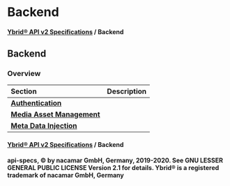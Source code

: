 # Backend

#### [**Ybrid® API v2 Specifications**](../) / Backend

## Backend

### Overview

| Section | Description |
| :--- | :--- |
| [**Authentication**](authentication.md) |  |
| [**Media Asset Management**](media-asset-management/) |  |
| [**Meta Data Injection**](meta-data-injection.md) |  |

#### [**Ybrid® API v2 Specifications**](../) / Backend

**api-specs, © by nacamar GmbH, Germany, 2019-2020. See GNU LESSER GENERAL PUBLIC LICENSE Version 2.1 for details. Ybrid® is a registered trademark of nacamar GmbH, Germany**

